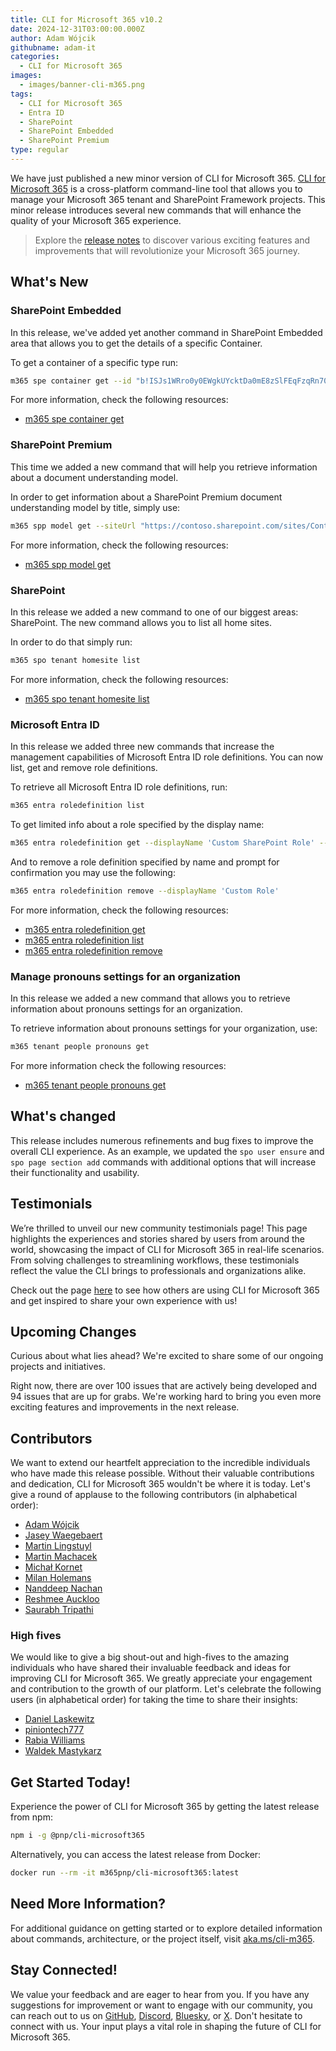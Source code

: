 ```yaml
---
title: CLI for Microsoft 365 v10.2
date: 2024-12-31T03:00:00.000Z
author: Adam Wójcik
githubname: adam-it
categories:
  - CLI for Microsoft 365
images:
  - images/banner-cli-m365.png
tags:
  - CLI for Microsoft 365
  - Entra ID
  - SharePoint
  - SharePoint Embedded
  - SharePoint Premium
type: regular
---
```


We have just published a new minor version of CLI for Microsoft 365. [CLI for Microsoft 365](https://aka.ms/cli-m365) is a cross-platform command-line tool that allows you to manage your Microsoft 365 tenant and SharePoint Framework projects. This minor release introduces several new commands that will enhance the quality of your Microsoft 365 experience.

> Explore the [release notes](https://aka.ms/cli-m365/notes) to discover various exciting features and improvements that will revolutionize your Microsoft 365 journey. 

## What's New

### SharePoint Embedded

In this release, we've added yet another command in SharePoint Embedded area that allows you to get the details of a specific Container. 

To get a container of a specific type run:

```sh
m365 spe container get --id "b!ISJs1WRro0y0EWgkUYcktDa0mE8zSlFEqFzqRn70Zwp1CEtDEBZgQICPkRbil_5Z"
```

For more information, check the following resources:

- [m365 spe container get](https://pnp.github.io/cli-microsoft365/cmd/spe/container/container-get/)

### SharePoint Premium

This time we added a new command that will help you retrieve information about a document understanding model.

In order to get information about a SharePoint Premium document understanding model by title, simply use:

```sh
m365 spp model get --siteUrl "https://contoso.sharepoint.com/sites/ContentCenter" --title "climicrosoft365Model"
```

For more information, check the following resources:

- [m365 spp model get](https://pnp.github.io/cli-microsoft365/cmd/spp/model/model-get/)

### SharePoint

In this release we added a new command to one of our biggest areas: SharePoint. The new command allows you to list all home sites.

In order to do that simply run:

```sh
m365 spo tenant homesite list
```

For more information, check the following resources:

- [m365 spo tenant homesite list](https://pnp.github.io/cli-microsoft365/cmd/spo/tenant/tenant-homesite-list/)

### Microsoft Entra ID

In this release we added three new commands that increase the management capabilities of Microsoft Entra ID role definitions. You can now list, get and remove role definitions.

To retrieve all Microsoft Entra ID role definitions, run:

```sh
m365 entra roledefinition list
```

To get limited info about a role specified by the display name:

```sh
m365 entra roledefinition get --displayName 'Custom SharePoint Role' --properties 'description,isEnabled'
```

And to remove a role definition specified by name and prompt for confirmation you may use the following:

```sh
m365 entra roledefinition remove --displayName 'Custom Role'
```

For more information, check the following resources:

- [m365 entra roledefinition get](https://pnp.github.io/cli-microsoft365/cmd/entra/roledefinition/roledefinition-get/)
- [m365 entra roledefinition list](https://pnp.github.io/cli-microsoft365/cmd/entra/roledefinition/roledefinition-list/)
- [m365 entra roledefinition remove](https://pnp.github.io/cli-microsoft365/cmd/entra/roledefinition/roledefinition-remove/)

### Manage pronouns settings for an organization

In this release we added a new command that allows you to retrieve information about pronouns settings for an organization.

To retrieve information about pronouns settings for your organization, use:

```sh
m365 tenant people pronouns get
```

For more information check the following resources:

- [m365 tenant people pronouns get](https://pnp.github.io/cli-microsoft365/cmd/tenant/people/people-pronouns-get/)

## What's changed

This release includes numerous refinements and bug fixes to improve the overall CLI experience. As an example, we updated the `spo user ensure` and `spo page section add` commands with additional options that will increase their functionality and usability.

## Testimonials

We’re thrilled to unveil our new community testimonials page! This page highlights the experiences and stories shared by users from around the world, showcasing the impact of CLI for Microsoft 365 in real-life scenarios. From solving challenges to streamlining workflows, these testimonials reflect the value the CLI brings to professionals and organizations alike.

Check out the page [here](https://pnp.github.io/cli-microsoft365/about/testimonials-quotes) to see how others are using CLI for Microsoft 365 and get inspired to share your own experience with us!

## Upcoming Changes

Curious about what lies ahead? We're excited to share some of our ongoing projects and initiatives.

Right now, there are over 100 issues that are actively being developed and 94 issues that are up for grabs. We're working hard to bring you even more exciting features and improvements in the next release.

## Contributors

We want to extend our heartfelt appreciation to the incredible individuals who have made this release possible. Without their valuable contributions and dedication, CLI for Microsoft 365 wouldn't be where it is today. Let's give a round of applause to the following contributors (in alphabetical order):

- [Adam Wójcik](https://github.com/Adam-it)
- [Jasey Waegebaert](https://github.com/Jwaegebaert)
- [Martin Lingstuyl](https://github.com/martinlingstuyl)
- [Martin Machacek](https://github.com/MartinM85)
- [Michał Kornet](https://github.com/mkm17)
- [Milan Holemans](https://github.com/milanholemans)
- [Nanddeep Nachan](https://github.com/nanddeepn)
- [Reshmee Auckloo](https://github.com/reshmee011)
- [Saurabh Tripathi](https://github.com/Saurabh7019)

### High fives

We would like to give a big shout-out and high-fives to the amazing individuals who have shared their invaluable feedback and ideas for improving CLI for Microsoft 365. We greatly appreciate your engagement and contribution to the growth of our platform. Let's celebrate the following users (in alphabetical order) for taking the time to share their insights:

- [Daniel Laskewitz](https://github.com/Laskewitz)
- [piniontech777](https://github.com/piniontech777)
- [Rabia Williams](https://github.com/rabwill)
- [Waldek Mastykarz](https://github.com/waldekmastykarz)

## Get Started Today!

Experience the power of CLI for Microsoft 365 by getting the latest release from npm:

```bash
npm i -g @pnp/cli-microsoft365
```

Alternatively, you can access the latest release from Docker:

```bash
docker run --rm -it m365pnp/cli-microsoft365:latest
```

## Need More Information?

For additional guidance on getting started or to explore detailed information about commands, architecture, or the project itself, visit [aka.ms/cli-m365](https://aka.ms/cli-m365).

## Stay Connected!

We value your feedback and are eager to hear from you. If you have any suggestions for improvement or want to engage with our community, you can reach out to us on [GitHub](https://github.com/pnp/cli-microsoft365/issues), [Discord](https://aka.ms/cli-m365/discord), [Bluesky](https://bsky.app/profile/climicrosoft365.bsky.social), or [X](https://x.com/climicrosoft365). Don't hesitate to connect with us. Your input plays a vital role in shaping the future of CLI for Microsoft 365.
